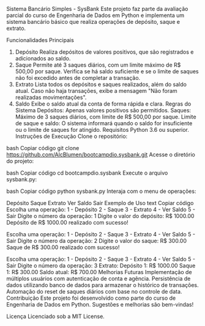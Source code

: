 Sistema Bancário Simples - SysBank
Este projeto faz parte da avaliação parcial do curso de Engenharia de Dados em Python e implementa um sistema bancário básico que realiza operações de depósito, saque e extrato.

Funcionalidades Principais
1. Depósito
Realiza depósitos de valores positivos, que são registrados e adicionados ao saldo.
2. Saque
Permite até 3 saques diários, com um limite máximo de R$ 500,00 por saque.
Verifica se há saldo suficiente e se o limite de saques não foi excedido antes de completar a transação.
3. Extrato
Lista todos os depósitos e saques realizados, além do saldo atual.
Caso não haja transações, exibe a mensagem "Não foram realizadas movimentações".
4. Saldo
Exibe o saldo atual da conta de forma rápida e clara.
Regras do Sistema
Depósitos: Apenas valores positivos são permitidos.
Saques: Máximo de 3 saques diários, com limite de R$ 500,00 por saque.
Limite de saque e saldo: O sistema informará quando o saldo for insuficiente ou o limite de saques for atingido.
Requisitos
Python 3.6 ou superior.
Instruções de Execução
Clone o repositório:

bash
Copiar código
git clone https://github.com/AlcBlumen/bootcampdio.sysbank.git
Acesse o diretório do projeto:

bash
Copiar código
cd bootcampdio.sysbank
Execute o arquivo sysbank.py:

bash
Copiar código
python sysbank.py
Interaja com o menu de operações:

Depósito
Saque
Extrato
Ver Saldo
Sair
Exemplo de Uso
text
Copiar código
Escolha uma operação:
1 - Depósito
2 - Saque
3 - Extrato
4 - Ver Saldo
5 - Sair
Digite o número da operação: 1
Digite o valor do depósito: R$ 1000.00
Depósito de R$ 1000.00 realizado com sucesso!

Escolha uma operação:
1 - Depósito
2 - Saque
3 - Extrato
4 - Ver Saldo
5 - Sair
Digite o número da operação: 2
Digite o valor do saque: R$ 300.00
Saque de R$ 300.00 realizado com sucesso!

Escolha uma operação:
1 - Depósito
2 - Saque
3 - Extrato
4 - Ver Saldo
5 - Sair
Digite o número da operação: 3
Extrato:
Depósito 1: R$ 1000.00
Saque 1: R$ 300.00
Saldo atual: R$ 700.00
Melhorias Futuras
Implementação de múltiplos usuários com autenticação de conta e agência.
Persistência de dados utilizando banco de dados para armazenar o histórico de transações.
Automação do reset de saques diários com base no controle de data.
Contribuição
Este projeto foi desenvolvido como parte do curso de Engenharia de Dados em Python. Sugestões e melhorias são bem-vindas!

Licença
Licenciado sob a MIT License.
